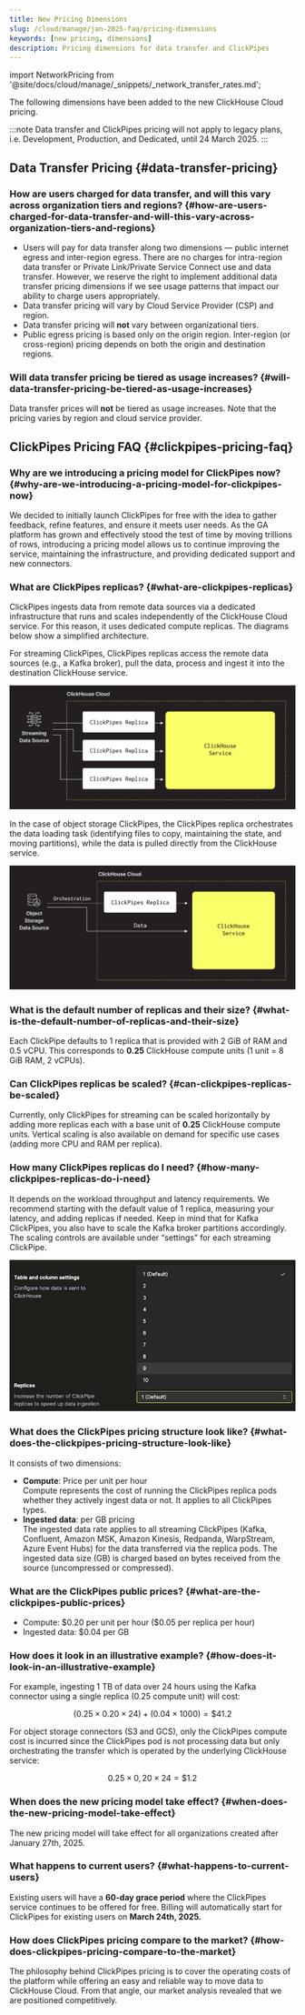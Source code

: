 ```yaml
---
title: New Pricing Dimensions
slug: /cloud/manage/jan-2025-faq/pricing-dimensions
keywords: [new pricing, dimensions]
description: Pricing dimensions for data transfer and ClickPipes
---
```


import NetworkPricing from '@site/docs/cloud/manage/_snippets/_network_transfer_rates.md';


The following dimensions have been added to the new ClickHouse Cloud pricing.

:::note
Data transfer and ClickPipes pricing will not apply to legacy plans, i.e. Development, Production, and Dedicated, until 24 March 2025.
:::

## Data Transfer Pricing {#data-transfer-pricing}

### How are users charged for data transfer, and will this vary across organization tiers and regions? {#how-are-users-charged-for-data-transfer-and-will-this-vary-across-organization-tiers-and-regions}

- Users will pay for data transfer along two dimensions — public internet egress and inter-region egress. There are no charges for intra-region data transfer or Private Link/Private Service Connect use and data transfer. However, we reserve the right to implement additional data transfer pricing dimensions if we see usage patterns that impact our ability to charge users appropriately.
- Data transfer pricing will vary by Cloud Service Provider (CSP) and region.
- Data transfer pricing will **not** vary between organizational tiers.
- Public egress pricing is based only on the origin region. Inter-region (or cross-region) pricing depends on both the origin and destination regions.

<NetworkPricing/>

### Will data transfer pricing be tiered as usage increases? {#will-data-transfer-pricing-be-tiered-as-usage-increases}

Data transfer prices will **not** be tiered as usage increases. Note that the pricing varies by region and cloud service provider.

## ClickPipes Pricing FAQ {#clickpipes-pricing-faq}

### Why are we introducing a pricing model for ClickPipes now? {#why-are-we-introducing-a-pricing-model-for-clickpipes-now}

We decided to initially launch ClickPipes for free with the idea to gather feedback, refine features,
and ensure it meets user needs. 
As the GA platform has grown and effectively stood the test of time by moving trillions of rows, 
introducing a pricing model allows us to continue improving the service, 
maintaining the infrastructure, and providing dedicated support and new connectors.

### What are ClickPipes replicas? {#what-are-clickpipes-replicas}

ClickPipes ingests data from remote data sources via a dedicated infrastructure 
that runs and scales independently of the ClickHouse Cloud service. 
For this reason, it uses dedicated compute replicas. 
The diagrams below show a simplified architecture.

For streaming ClickPipes, ClickPipes replicas access the remote data sources (e.g., a Kafka broker), 
pull the data, process and ingest it into the destination ClickHouse service.

![ClickPipes Replicas - Streaming ClickPipes](images/external_clickpipes_pricing_faq_1.png)

In the case of object storage ClickPipes, 
the ClickPipes replica orchestrates the data loading task 
(identifying files to copy, maintaining the state, and moving partitions), 
while the data is pulled directly from the ClickHouse service.

![ClickPipes Replicas - Object Storage ClickPipes](images/external_clickpipes_pricing_faq_2.png)

### What is the default number of replicas and their size? {#what-is-the-default-number-of-replicas-and-their-size}

Each ClickPipe defaults to 1 replica that is provided with 2 GiB of RAM and 0.5 vCPU. 
This corresponds to **0.25** ClickHouse compute units (1 unit = 8 GiB RAM, 2 vCPUs).

### Can ClickPipes replicas be scaled? {#can-clickpipes-replicas-be-scaled}

Currently, only ClickPipes for streaming can be scaled horizontally 
by adding more replicas each with a base unit of **0.25** ClickHouse compute units. 
Vertical scaling is also available on demand for specific use cases (adding more CPU and RAM per replica).

### How many ClickPipes replicas do I need? {#how-many-clickpipes-replicas-do-i-need}

It depends on the workload throughput and latency requirements. 
We recommend starting with the default value of 1 replica, measuring your latency, and adding replicas if needed. 
Keep in mind that for Kafka ClickPipes, you also have to scale the Kafka broker partitions accordingly. 
The scaling controls are available under “settings” for each streaming ClickPipe.

![ClickPipes Replicas - How many ClickPipes replicas do I need?](images/external_clickpipes_pricing_faq_3.png)

### What does the ClickPipes pricing structure look like? {#what-does-the-clickpipes-pricing-structure-look-like}

It consists of two dimensions:
- **Compute**: Price per unit per hour  
  Compute represents the cost of running the ClickPipes replica pods whether they actively ingest data or not. 
  It applies to all ClickPipes types.
- **Ingested data**: per GB pricing  
  The ingested data rate applies to all streaming ClickPipes 
  (Kafka, Confluent, Amazon MSK, Amazon Kinesis, Redpanda, WarpStream,
  Azure Event Hubs) for the data transferred via the replica pods. 
  The ingested data size (GB) is charged based on bytes received from the source (uncompressed or compressed).

### What are the ClickPipes public prices? {#what-are-the-clickpipes-public-prices}

- Compute: \$0.20 per unit per hour ($0.05 per replica per hour)
- Ingested data: $0.04 per GB

### How does it look in an illustrative example? {#how-does-it-look-in-an-illustrative-example}

For example, ingesting 1 TB of data over 24 hours using the Kafka connector using a single replica (0.25 compute unit) will cost:

$$
(0.25 \times 0.20 \times 24) + (0.04 \times 1000) = \$41.2
$$

For object storage connectors (S3 and GCS), 
only the ClickPipes compute cost is incurred since the ClickPipes pod is not processing data 
but only orchestrating the transfer which is operated by the underlying ClickHouse service:

$$
0.25 \times 0,20 \times 24 = \$1.2
$$

### When does the new pricing model take effect? {#when-does-the-new-pricing-model-take-effect}

The new pricing model will take effect for all organizations created after January 27th, 2025.

### What happens to current users? {#what-happens-to-current-users}

Existing users will have a **60-day grace period** where the ClickPipes service continues to be offered for free. 
Billing will automatically start for ClickPipes for existing users on **March 24th, 2025.**

### How does ClickPipes pricing compare to the market? {#how-does-clickpipes-pricing-compare-to-the-market}

The philosophy behind ClickPipes pricing is 
to cover the operating costs of the platform while offering an easy and reliable way to move data to ClickHouse Cloud. 
From that angle, our market analysis revealed that we are positioned competitively.


